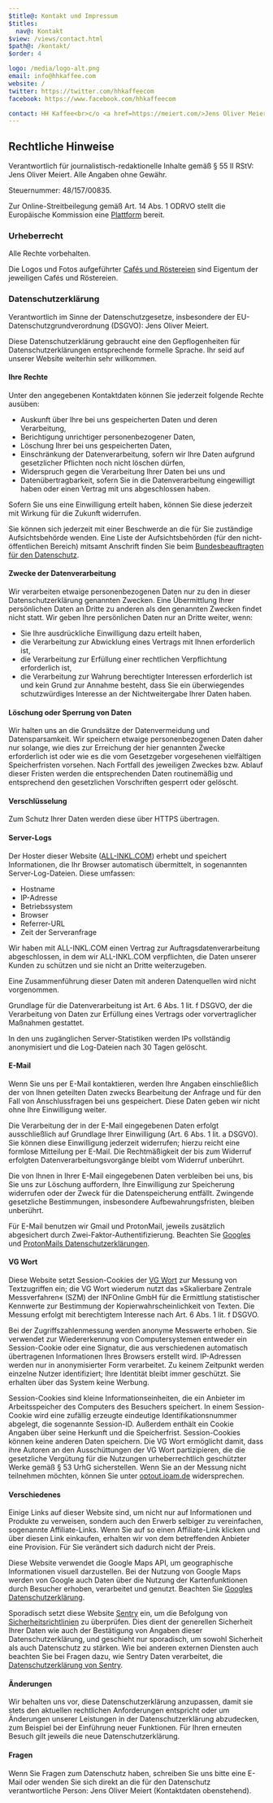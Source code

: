 ```yaml
---
$title@: Kontakt und Impressum
$titles:
  nav@: Kontakt
$view: /views/contact.html
$path@: /kontakt/
$order: 4

logo: /media/logo-alt.png
email: info@hhkaffee.com
website: /
twitter: https://twitter.com/hhkaffeecom
facebook: https://www.facebook.com/hhkaffeecom

contact: HH Kaffee<br>c/o <a href=https://meiert.com/>Jens Oliver Meiert</a><br>Bäckerbreitergang 18<br>20355 Hamburg<br><a href=tel:+49-157-50117717>0157-50117717</a>
---
```


## Rechtliche Hinweise

Verantwortlich für journalistisch-redaktionelle Inhalte gemäß §&nbsp;55 II RStV: Jens Oliver Meiert. Alle Angaben ohne Gewähr.

Steuernummer: 48/157/00835.

Zur Online-Streitbeilegung gemäß Art.&nbsp;14 Abs.&nbsp;1 ODRVO stellt die Europäische Kommission eine [Plattform](https://ec.europa.eu/consumers/odr/) bereit.

### Urheberrecht

Alle Rechte vorbehalten.

Die Logos und Fotos aufgeführter [Cafés und Röstereien]([url('/content/pages/cafes.md')]) sind Eigentum der jeweiligen Cafés und Röstereien.

### Datenschutzerklärung

Verantwortlich im Sinne der Datenschutzgesetze, insbesondere der EU-Datenschutzgrundverordnung (DSGVO): Jens Oliver Meiert.

Diese Datenschutzerklärung gebraucht eine den Gepflogenheiten für Datenschutzerklärungen entsprechende formelle Sprache. Ihr seid auf unserer Website weiterhin sehr willkommen.

#### Ihre Rechte

Unter den angegebenen Kontaktdaten können Sie jederzeit folgende Rechte ausüben:

* Auskunft über Ihre bei uns gespeicherten Daten und deren Verarbeitung,
* Berichtigung unrichtiger personenbezogener Daten,
* Löschung Ihrer bei uns gespeicherten Daten,
* Einschränkung der Datenverarbeitung, sofern wir Ihre Daten aufgrund gesetzlicher Pflichten noch nicht löschen dürfen,
* Widerspruch gegen die Verarbeitung Ihrer Daten bei uns und
* Datenübertragbarkeit, sofern Sie in die Datenverarbeitung eingewilligt haben oder einen Vertrag mit uns abgeschlossen haben.

Sofern Sie uns eine Einwilligung erteilt haben, können Sie diese jederzeit mit Wirkung für die Zukunft widerrufen.

Sie können sich jederzeit mit einer Beschwerde an die für Sie zuständige Aufsichtsbehörde wenden. Eine Liste der Aufsichtsbehörden (für den nicht-öffentlichen Bereich) mitsamt Anschrift finden Sie beim [Bundesbeauftragten für den Datenschutz](https://web.archive.org/web/20210528044255/https://www.bfdi.bund.de/DE/Infothek/Anschriften_Links/anschriften_links-node.html).

#### Zwecke der Datenverarbeitung

Wir verarbeiten etwaige personenbezogenen Daten nur zu den in dieser Datenschutzerklärung genannten Zwecken. Eine Übermittlung Ihrer persönlichen Daten an Dritte zu anderen als den genannten Zwecken findet nicht statt. Wir geben Ihre persönlichen Daten nur an Dritte weiter, wenn:

* Sie Ihre ausdrückliche Einwilligung dazu erteilt haben,
* die Verarbeitung zur Abwicklung eines Vertrags mit Ihnen erforderlich ist,
* die Verarbeitung zur Erfüllung einer rechtlichen Verpflichtung erforderlich ist,
* die Verarbeitung zur Wahrung berechtigter Interessen erforderlich ist und kein Grund zur Annahme besteht, dass Sie ein überwiegendes schutzwürdiges Interesse an der Nichtweitergabe Ihrer Daten haben.

#### Löschung oder Sperrung von Daten

Wir halten uns an die Grundsätze der Datenvermeidung und Datensparsamkeit. Wir speichern etwaige personenbezogenen Daten daher nur solange, wie dies zur Erreichung der hier genannten Zwecke erforderlich ist oder wie es die vom Gesetzgeber vorgesehenen vielfältigen Speicherfristen vorsehen. Nach Fortfall des jeweiligen Zweckes bzw. Ablauf dieser Fristen werden die entsprechenden Daten routinemäßig und entsprechend den gesetzlichen Vorschriften gesperrt oder gelöscht.

#### Verschlüsselung

Zum Schutz Ihrer Daten werden diese über HTTPS übertragen.

#### Server-Logs

Der Hoster dieser Website ([ALL-INKL.COM](https://all-inkl.com/PA68572347FA65)) erhebt und speichert Informationen, die Ihr Browser automatisch übermittelt, in sogenannten Server-Log-Dateien. Diese umfassen:

* Hostname
* IP-Adresse
* Betriebssystem
* Browser
* Referrer-URL
* Zeit der Serveranfrage

Wir haben mit ALL-INKL.COM einen Vertrag zur Auftragsdatenverarbeitung abgeschlossen, in dem wir ALL-INKL.COM verpflichten, die Daten unserer Kunden zu schützen und sie nicht an Dritte weiterzugeben.

Eine Zusammenführung dieser Daten mit anderen Datenquellen wird nicht vorgenommen.

Grundlage für die Datenverarbeitung ist Art.&nbsp;6 Abs.&nbsp;1 lit.&nbsp;f DSGVO, der die Verarbeitung von Daten zur Erfüllung eines Vertrags oder vorvertraglicher Maßnahmen gestattet.

In den uns zugänglichen Server-Statistiken werden IPs vollständig anonymisiert und die Log-Dateien nach 30 Tagen gelöscht.

#### E-Mail

Wenn Sie uns per E-Mail kontaktieren, werden Ihre Angaben einschließlich der von Ihnen geteilten Daten zwecks Bearbeitung der Anfrage und für den Fall von Anschlussfragen bei uns gespeichert. Diese Daten geben wir nicht ohne Ihre Einwilligung weiter.

Die Verarbeitung der in der E-Mail eingegebenen Daten erfolgt ausschließlich auf Grundlage Ihrer Einwilligung (Art.&nbsp;6 Abs.&nbsp;1 lit.&nbsp;a DSGVO). Sie können diese Einwilligung jederzeit widerrufen; hierzu reicht eine formlose Mitteilung per E-Mail. Die Rechtmäßigkeit der bis zum Widerruf erfolgten Datenverarbeitungsvorgänge bleibt vom Widerruf unberührt.

Die von Ihnen in Ihrer E-Mail eingegebenen Daten verbleiben bei uns, bis Sie uns zur Löschung auffordern, Ihre Einwilligung zur Speicherung widerrufen oder der Zweck für die Datenspeicherung entfällt. Zwingende gesetzliche Bestimmungen, insbesondere Aufbewahrungsfristen, bleiben unberührt.

Für E-Mail benutzen wir Gmail und ProtonMail, jeweils zusätzlich abgesichert durch Zwei-Faktor-Authentifizierung. Beachten Sie [Googles](https://policies.google.com/privacy) und [ProtonMails Datenschutzerklärungen](https://protonmail.com/de/privacy-policy).

#### VG Wort

Diese Website setzt Session-Cookies der [VG Wort](https://www.vgwort.de/) zur Messung von Textzugriffen ein; die VG Wort wiederum nutzt das »Skalierbare Zentrale Messverfahren« (SZM) der INFOnline GmbH für die Ermittlung statistischer Kennwerte zur Bestimmung der Kopierwahrscheinlichkeit von Texten. Die Messung erfolgt mit berechtigtem Interesse nach Art.&nbsp;6 Abs.&nbsp;1 lit.&nbsp;f DSGVO.

Bei der Zugriffszahlenmessung werden anonyme Messwerte erhoben. Sie verwendet zur Wiedererkennung von Computersystemen entweder ein Session-Cookie oder eine Signatur, die aus verschiedenen automatisch übertragenen Informationen Ihres Browsers erstellt wird. IP-Adressen werden nur in anonymisierter Form verarbeitet. Zu keinem Zeitpunkt werden einzelne Nutzer identifiziert; Ihre Identität bleibt immer geschützt. Sie erhalten über das System keine Werbung.

Session-Cookies sind kleine Informationseinheiten, die ein Anbieter im Arbeitsspeicher des Computers des Besuchers speichert. In einem Session-Cookie wird eine zufällig erzeugte eindeutige Identifikationsnummer abgelegt, die sogenannte Session-ID. Außerdem enthält ein Cookie Angaben über seine Herkunft und die Speicherfrist. Session-Cookies können keine anderen Daten speichern. Die VG Wort ermöglicht damit, dass ihre Autoren an den Ausschüttungen der VG Wort partizipieren, die die gesetzliche Vergütung für die Nutzungen urheberrechtlich geschützter Werke gemäß §&nbsp;53 UrhG sicherstellen. Wenn Sie an der Messung nicht teilnehmen möchten, können Sie unter [optout.ioam.de](https://optout.ioam.de/) widersprechen.

#### Verschiedenes

Einige Links auf dieser Website sind, um nicht nur auf Informationen und Produkte zu verweisen, sondern auch den Erwerb selbiger zu vereinfachen, sogenannte Affiliate-Links. Wenn Sie auf so einen Affiliate-Link klicken und über diesen Link einkaufen, erhalten wir von dem betreffenden Anbieter eine Provision. Für Sie verändert sich dadurch nicht der Preis.

Diese Website verwendet die Google Maps API, um geographische Informationen visuell darzustellen. Bei der Nutzung von Google Maps werden von Google auch Daten über die Nutzung der Kartenfunktionen durch Besucher erhoben, verarbeitet und genutzt. Beachten Sie [Googles Datenschutzerklärung](https://policies.google.com/privacy).

Sporadisch setzt diese Website [Sentry](https://sentry.io/) ein, um die Befolgung von [Sicherheitsrichtlinien](https://de.wikipedia.org/wiki/Content_Security_Policy) zu überprüfen. Dies dient der generellen Sicherheit Ihrer Daten wie auch der Bestätigung von Angaben dieser Datenschutzerklärung, und geschieht nur sporadisch, um sowohl Sicherheit als auch Datenschutz zu stärken. Wie bei anderen externen Diensten auch beachten Sie bei Fragen dazu, wie Sentry Daten verarbeitet, die [Datenschutzerklärung von Sentry](https://sentry.io/privacy/).

#### Änderungen

Wir behalten uns vor, diese Datenschutzerklärung anzupassen, damit sie stets den aktuellen rechtlichen Anforderungen entspricht oder um Änderungen unserer Leistungen in der Datenschutzerklärung abzudecken, zum Beispiel bei der Einführung neuer Funktionen. Für Ihren erneuten Besuch gilt jeweils die neue Datenschutzerklärung.

#### Fragen

Wenn Sie Fragen zum Datenschutz haben, schreiben Sie uns bitte eine E-Mail oder wenden Sie sich direkt an die für den Datenschutz verantwortliche Person: Jens Oliver Meiert (Kontaktdaten obenstehend).
